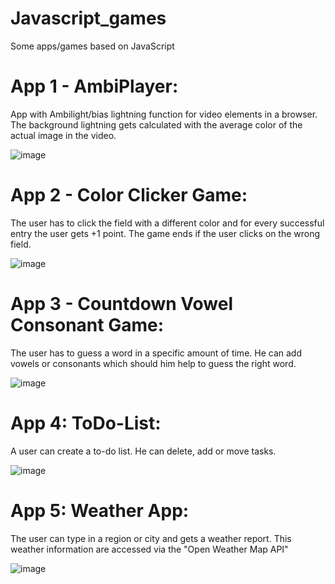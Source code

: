 # Javascript_games

Some apps/games based on JavaScript

# App 1 - AmbiPlayer: 

App with Ambilight/bias lightning function for video elements in a browser. The background lightning gets calculated with the average color of the actual image in the video.

![image](https://user-images.githubusercontent.com/46745783/225282550-122a1a10-f65c-48d0-9ed0-b30e9e2554bf.png)

# App 2 - Color Clicker Game:

The user has to click the field with a different color and for every successful entry the user gets +1 point. The game ends if the user clicks on the wrong field.

![image](https://user-images.githubusercontent.com/46745783/225283267-92fba532-d6d0-4031-8df3-a6a0e5645ad7.png)

# App 3 - Countdown Vowel Consonant Game:

The user has to guess a word in a specific amount of time. He can add vowels or consonants which should him help to guess the right word.

![image](https://user-images.githubusercontent.com/46745783/225287356-c255cd7d-83b7-4624-9217-7067877e3ca1.png)

# App 4: ToDo-List:

A user can create a to-do list. He can delete, add or move tasks. 

![image](https://user-images.githubusercontent.com/46745783/225287706-e59cd7fe-196c-44ea-83bf-ce353d883307.png)

# App 5: Weather App:

The user can type in a region or city and gets a weather report. This weather information are accessed via the "Open Weather Map API"

![image](https://user-images.githubusercontent.com/46745783/225291810-26d09b50-0370-4b85-9350-f5021f58d803.png)
